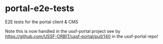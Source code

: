# portal-e2e-tests
E2E tests for the portal client &amp; CMS

Note this is now handled in the ussf-portal project see by https://github.com/USSF-ORBIT/ussf-portal/pull/140 in the ussf-portal repo!
